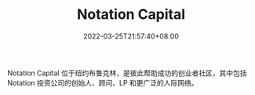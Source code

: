﻿---
weight: 
title: "Notation Capital"
description: "Notation Capital 位于纽约布鲁克林，是彼此帮助成功的创业者社区，其中包括 Notation 投资公司的创始人、顾问、LP 和更广泛的人际网络"
date: 2022-03-25T21:57:40+08:00
lastmod: 2022-03-25T16:45:40+08:00
draft: false
authors: ["Metabd"]
featuredImage: "notation-capital.png"
link: ""
tags: ["投资机构","Notation Capital"]
categories: ["navigation"]
navigation: ["投资机构"]
lightgallery: true
toc: true
pinned: false
recommend: false
recommend1: false
---
Notation Capital 位于纽约布鲁克林，是彼此帮助成功的创业者社区，其中包括 Notation 投资公司的创始人、顾问、LP 和更广泛的人际网络。

